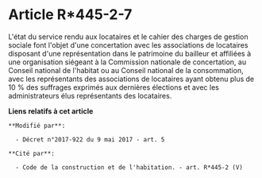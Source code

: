 # Article R*445-2-7

L'état du service rendu aux locataires et le cahier des charges de gestion sociale font l'objet d'une concertation avec les
associations de locataires disposant d'une représentation dans le patrimoine du bailleur et affiliées à une organisation
siégeant à la Commission nationale de concertation, au Conseil national de l'habitat ou au Conseil national de la
consommation, avec les représentants des associations de locataires ayant obtenu plus de 10 % des suffrages exprimés aux
dernières élections et avec les administrateurs élus représentants des locataires.

**Liens relatifs à cet article**

	**Modifié par**:

	  - Décret n°2017-922 du 9 mai 2017 - art. 5

	**Cité par**:

	  - Code de la construction et de l'habitation. - art. R*445-2 (V)

